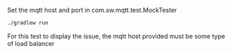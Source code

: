 Set the mqtt host and port in com.sw.mqtt.test.MockTester
```bash
./gradlew run
```
For this test to display the issue, the mqtt host provided must be some type of load balancer